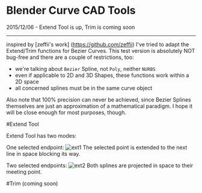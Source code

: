 Blender Curve CAD Tools
=======================

2015/12/06 - Extend Tool is up, Trim is coming soon

_______________________


inspired by [zeffii's work] (https://github.com/zeffii) I've tried to adapt the Extend/Trim functions for Bezier Curves.
This test version is absolutely NOT bug-free and there are a couple of restrictions, too:

- we're talking about `Bezier` Spline, not `Poly`, neither `NURBS`
- even if applicable to 2D and 3D Shapes, these functions work within a 2D space
- all concerned splines must be in the same curve object

Also note that 100% precision can never be achieved, since Bezier Splines themselves are just an approximation of a mathematical paradigm. I hope it will be close enough for most purposes, though.

#Extend Tool

Extend Tool has two modes:

One selected endpoint:
![ext1](http://i.imgur.com/uJoYOIB)
The selected point is extended to the next line in space blocking its way.

Two selected endpoints:
![ext2](http://i.imgur.com/srN4u93)
Both splines are projected in space to their meeting point.

#Trim
(coming soon)
